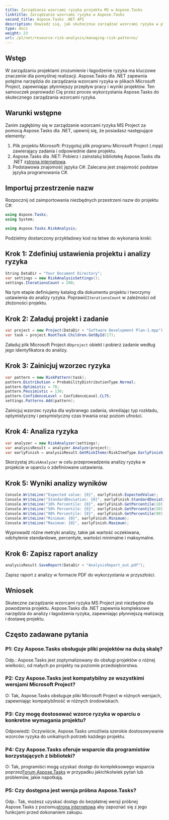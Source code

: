 ```yaml
---
title: Zarządzanie wzorcami ryzyka projektu MS w Aspose.Tasks
linktitle: Zarządzanie wzorcami ryzyka w Aspose.Tasks
second_title: Aspose.Tasks .NET API
description: Dowiedz się, jak skutecznie zarządzać wzorcami ryzyka w plikach Microsoft Project za pomocą Aspose.Tasks dla .NET. Popraw wyniki projektów dzięki potężnym narzędziom do analizy ryzyka.
type: docs
weight: 23
url: /pl/net/resource-risk-analysis/managing-risk-patterns/
---
```

## Wstęp
W zarządzaniu projektami zrozumienie i łagodzenie ryzyka ma kluczowe znaczenie dla pomyślnej realizacji. Aspose.Tasks dla .NET zapewnia potężne narzędzia do zarządzania wzorcami ryzyka w plikach Microsoft Project, zapewniając płynniejszy przepływ pracy i wyniki projektów. Ten samouczek poprowadzi Cię przez proces wykorzystania Aspose.Tasks do skutecznego zarządzania wzorcami ryzyka.

## Warunki wstępne

Zanim zagłębimy się w zarządzanie wzorcami ryzyka MS Project za pomocą Aspose.Tasks dla .NET, upewnij się, że posiadasz następujące elementy:

1. Plik projektu Microsoft: Przygotuj plik programu Microsoft Project (.mpp) zawierający zadania i odpowiednie dane projektu.
2. Aspose.Tasks dla .NET: Pobierz i zainstaluj bibliotekę Aspose.Tasks dla .NET z[strona internetowa](https://releases.aspose.com/tasks/net/).
3. Podstawowa znajomość języka C#: Zalecana jest znajomość podstaw języka programowania C#.

## Importuj przestrzenie nazw

Rozpocznij od zaimportowania niezbędnych przestrzeni nazw do projektu C#:

```csharp
using Aspose.Tasks;
using System;

using Aspose.Tasks.RiskAnalysis;
```

Podzielmy dostarczony przykładowy kod na łatwe do wykonania kroki:

## Krok 1: Zdefiniuj ustawienia projektu i analizy ryzyka

```csharp
String DataDir = "Your Document Directory";
var settings = new RiskAnalysisSettings();
settings.IterationsCount = 200;
```

 Na tym etapie definiujemy katalog dla dokumentu projektu i tworzymy ustawienia do analizy ryzyka. Poprawić`IterationsCount` w zależności od złożoności projektu.

## Krok 2: Załaduj projekt i zadanie

```csharp
var project = new Project(DataDir + "Software Development Plan-1.mpp");
var task = project.RootTask.Children.GetById(17);
```

 Załaduj plik Microsoft Project do`project` obiekt i pobierz zadanie według jego identyfikatora do analizy.

## Krok 3: Zainicjuj wzorzec ryzyka

```csharp
var pattern = new RiskPattern(task);
pattern.Distribution = ProbabilityDistributionType.Normal;
pattern.Optimistic = 70;
pattern.Pessimistic = 130;
pattern.ConfidenceLevel = ConfidenceLevel.CL75;
settings.Patterns.Add(pattern);
```

Zainicjuj wzorzec ryzyka dla wybranego zadania, określając typ rozkładu, optymistyczny i pesymistyczny czas trwania oraz poziom ufności.

## Krok 4: Analiza ryzyka

```csharp
var analyzer = new RiskAnalyzer(settings);
var analysisResult = analyzer.Analyze(project);
var earlyFinish = analysisResult.GetRiskItems(RiskItemType.EarlyFinish).Get(project.RootTask);
```

 Skorzystaj z`RiskAnalyzer` w celu przeprowadzenia analizy ryzyka w projekcie w oparciu o zdefiniowane ustawienia.

## Krok 5: Wyniki analizy wyników

```csharp
Console.WriteLine("Expected value: {0}", earlyFinish.ExpectedValue);
Console.WriteLine("StandardDeviation: {0}", earlyFinish.StandardDeviation);
Console.WriteLine("10% Percentile: {0}", earlyFinish.GetPercentile(10));
Console.WriteLine("50% Percentile: {0}", earlyFinish.GetPercentile(50));
Console.WriteLine("90% Percentile: {0}", earlyFinish.GetPercentile(90));
Console.WriteLine("Minimum: {0}", earlyFinish.Minimum);
Console.WriteLine("Maximum: {0}", earlyFinish.Maximum);
```

Wyprowadź różne metryki analizy, takie jak wartość oczekiwana, odchylenie standardowe, percentyle, wartości minimalne i maksymalne.

## Krok 6: Zapisz raport analizy

```csharp
analysisResult.SaveReport(DataDir + "AnalysisReport_out.pdf");
```

Zapisz raport z analizy w formacie PDF do wykorzystania w przyszłości.

## Wniosek

Skuteczne zarządzanie wzorcami ryzyka MS Project jest niezbędne dla powodzenia projektu. Aspose.Tasks dla .NET zapewnia kompleksowe narzędzia do analizy i łagodzenia ryzyka, zapewniając płynniejszą realizację i dostawę projektu.

## Często zadawane pytania

### P1: Czy Aspose.Tasks obsługuje pliki projektów na dużą skalę?

Odp.: Aspose.Tasks jest zoptymalizowany do obsługi projektów o różnej wielkości, od małych po projekty na poziomie przedsiębiorstwa.

### P2: Czy Aspose.Tasks jest kompatybilny ze wszystkimi wersjami Microsoft Project?

O: Tak, Aspose.Tasks obsługuje pliki Microsoft Project w różnych wersjach, zapewniając kompatybilność w różnych środowiskach.

### P3: Czy mogę dostosować wzorce ryzyka w oparciu o konkretne wymagania projektu?

Odpowiedź: Oczywiście, Aspose.Tasks umożliwia szerokie dostosowywanie wzorców ryzyka do unikalnych potrzeb każdego projektu.

### P4: Czy Aspose.Tasks oferuje wsparcie dla programistów korzystających z biblioteki?

 O: Tak, programiści mogą uzyskać dostęp do kompleksowego wsparcia poprzez[Forum Aspose.Tasks](https://forum.aspose.com/c/tasks/15) w przypadku jakichkolwiek pytań lub problemów, jakie napotkają.

### P5: Czy dostępna jest wersja próbna Aspose.Tasks?

 Odp.: Tak, możesz uzyskać dostęp do bezpłatnej wersji próbnej Aspose.Tasks z poziomu[strona internetowa](https://releases.aspose.com/) aby zapoznać się z jego funkcjami przed dokonaniem zakupu.